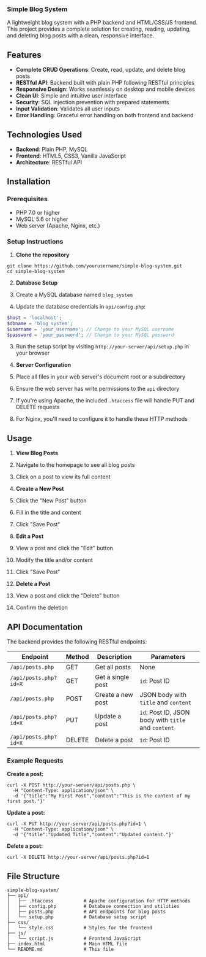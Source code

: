 ### Simple Blog System

A lightweight blog system with a PHP backend and HTML/CSS/JS frontend. This project provides a complete solution for creating, reading, updating, and deleting blog posts with a clean, responsive interface.

## Features

- **Complete CRUD Operations**: Create, read, update, and delete blog posts
- **RESTful API**: Backend built with plain PHP following RESTful principles
- **Responsive Design**: Works seamlessly on desktop and mobile devices
- **Clean UI**: Simple and intuitive user interface
- **Security**: SQL injection prevention with prepared statements
- **Input Validation**: Validates all user inputs
- **Error Handling**: Graceful error handling on both frontend and backend

## Technologies Used

- **Backend**: Plain PHP, MySQL
- **Frontend**: HTML5, CSS3, Vanilla JavaScript
- **Architecture**: RESTful API

## Installation

### Prerequisites

- PHP 7.0 or higher
- MySQL 5.6 or higher
- Web server (Apache, Nginx, etc.)

### Setup Instructions

1. **Clone the repository**

```shellscript
git clone https://github.com/yourusername/simple-blog-system.git
cd simple-blog-system
```

2. **Database Setup**

1. Create a MySQL database named `blog_system`
1. Update the database credentials in `api/config.php`:

```php
$host = 'localhost';
$dbname = 'blog_system';
$username = 'your_username'; // Change to your MySQL username
$password = 'your_password'; // Change to your MySQL password
```

3. Run the setup script by visiting `http://your-server/api/setup.php` in your browser

4. **Server Configuration**

5. Place all files in your web server's document root or a subdirectory
6. Ensure the web server has write permissions to the `api` directory
7. If you're using Apache, the included `.htaccess` file will handle PUT and DELETE requests
8. For Nginx, you'll need to configure it to handle these HTTP methods

## Usage

1. **View Blog Posts**

1. Navigate to the homepage to see all blog posts
1. Click on a post to view its full content

1. **Create a New Post**

1. Click the "New Post" button
1. Fill in the title and content
1. Click "Save Post"

1. **Edit a Post**

1. View a post and click the "Edit" button
1. Modify the title and/or content
1. Click "Save Post"

1. **Delete a Post**

1. View a post and click the "Delete" button
1. Confirm the deletion

## API Documentation

The backend provides the following RESTful endpoints:

| Endpoint              | Method | Description       | Parameters                                          |
| --------------------- | ------ | ----------------- | --------------------------------------------------- |
| `/api/posts.php`      | GET    | Get all posts     | None                                                |
| `/api/posts.php?id=X` | GET    | Get a single post | `id`: Post ID                                       |
| `/api/posts.php`      | POST   | Create a new post | JSON body with `title` and `content`                |
| `/api/posts.php?id=X` | PUT    | Update a post     | `id`: Post ID, JSON body with `title` and `content` |
| `/api/posts.php?id=X` | DELETE | Delete a post     | `id`: Post ID                                       |

### Example Requests

**Create a post:**

```shellscript
curl -X POST http://your-server/api/posts.php \
  -H "Content-Type: application/json" \
  -d '{"title":"My First Post","content":"This is the content of my first post."}'
```

**Update a post:**

```shellscript
curl -X PUT http://your-server/api/posts.php?id=1 \
  -H "Content-Type: application/json" \
  -d '{"title":"Updated Title","content":"Updated content."}'
```

**Delete a post:**

```shellscript
curl -X DELETE http://your-server/api/posts.php?id=1
```

## File Structure

```plaintext
simple-blog-system/
├── api/
│   ├── .htaccess           # Apache configuration for HTTP methods
│   ├── config.php          # Database connection and utilities
│   ├── posts.php           # API endpoints for blog posts
│   └── setup.php           # Database setup script
├── css/
│   └── style.css           # Styles for the frontend
├── js/
│   └── script.js           # Frontend JavaScript
├── index.html              # Main HTML file
└── README.md               # This file
```
